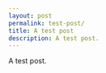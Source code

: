 ```yaml
---
layout: post
permalink: test-post/
title: A test post
description: A test post.
---
```


A test post.
